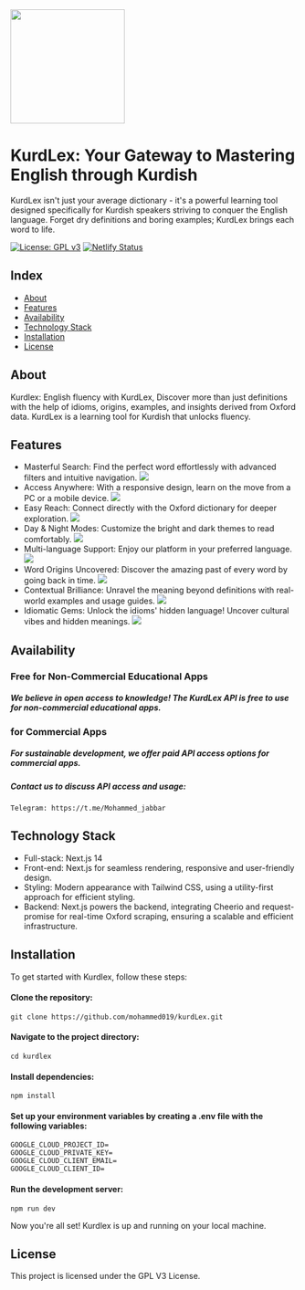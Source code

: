 <img src="/public/logo/kurdlex5.png" width="200">

# KurdLex: Your Gateway to Mastering English through Kurdish

KurdLex isn't just your average dictionary - it's a powerful learning tool designed specifically for Kurdish speakers striving to conquer the English language. Forget dry definitions and boring examples; KurdLex brings each word to life.

[![License: GPL v3](https://img.shields.io/badge/License-GPLv3-blue.svg)](https://www.gnu.org/licenses/gpl-3.0)
[![Netlify Status](https://api.netlify.com/api/v1/badges/37e4b823-26ce-48c8-8bdf-e0955abcab96/deploy-status)](https://app.netlify.com/sites/stellular-hotteok-8a6ae2/deploys)

## Index

- [About](#about)
- [Features](#features)
- [Availability](#availability)
- [Technology Stack](#technology-stack)
- [Installation](#installation)
- [License](#license)

## About

Kurdlex: English fluency with KurdLex, Discover more than just definitions with the help of idioms, origins, examples, and insights derived from Oxford data. KurdLex is a learning tool for Kurdish that unlocks fluency.

## Features

- Masterful Search: Find the perfect word effortlessly with advanced filters and intuitive navigation.
  <img src="/screenshots/1.png">
- Access Anywhere: With a responsive design, learn on the move from a PC or a mobile device.
  <img src="/screenshots/2.png">
- Easy Reach: Connect directly with the Oxford dictionary for deeper exploration.
  <img src="/screenshots/3.png">
- Day & Night Modes: Customize the bright and dark themes to read comfortably.
  <img src="/screenshots/4.png">
- Multi-language Support: Enjoy our platform in your preferred language.
  <img src="/screenshots/5.png">
- Word Origins Uncovered: Discover the amazing past of every word by going back in time.
  <img src="/screenshots/6.png">
- Contextual Brilliance: Unravel the meaning beyond definitions with real-world examples and usage guides.
  <img src="/screenshots/7.png">
- Idiomatic Gems: Unlock the idioms' hidden language! Uncover cultural vibes and hidden meanings.
  <img src="/screenshots/8.png">


## Availability

### Free for Non-Commercial Educational Apps

##### We believe in open access to knowledge! The KurdLex API is free to use for non-commercial educational apps.

### for Commercial Apps

##### For sustainable development, we offer paid API access options for commercial apps.

##### Contact us to discuss API access and usage:

    Telegram: https://t.me/Mohammed_jabbar

## Technology Stack

- Full-stack: Next.js 14
- Front-end: Next.js for seamless rendering, responsive and user-friendly design.
- Styling: Modern appearance with Tailwind CSS, using a utility-first approach for efficient styling.
- Backend: Next.js powers the backend, integrating Cheerio and request-promise for real-time Oxford scraping, ensuring a scalable and efficient infrastructure.

## Installation

To get started with Kurdlex, follow these steps:

#### Clone the repository:

    git clone https://github.com/mohammed019/kurdLex.git

#### Navigate to the project directory:

    cd kurdlex

#### Install dependencies:

    npm install

#### Set up your environment variables by creating a .env file with the following variables:

    GOOGLE_CLOUD_PROJECT_ID=
    GOOGLE_CLOUD_PRIVATE_KEY=
    GOOGLE_CLOUD_CLIENT_EMAIL=
    GOOGLE_CLOUD_CLIENT_ID=

#### Run the development server:

    npm run dev

Now you're all set! Kurdlex is up and running on your local machine.

## License

This project is licensed under the GPL V3 License.
